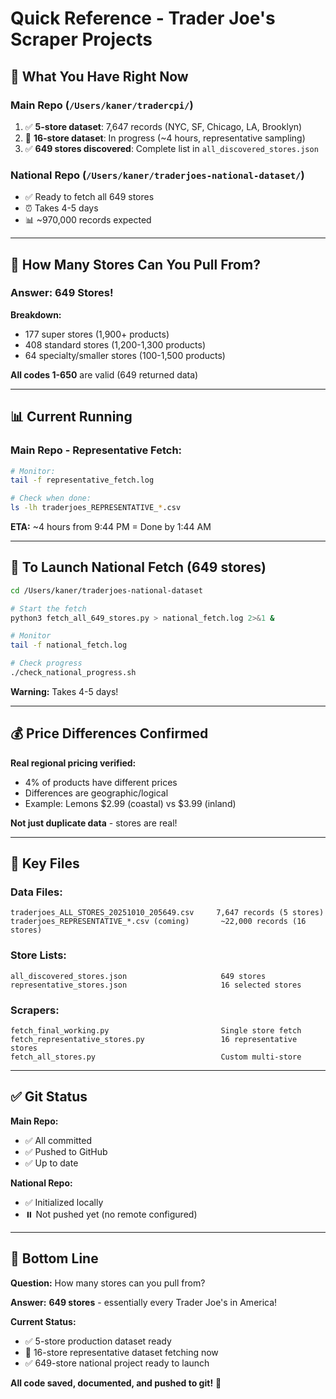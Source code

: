 # Quick Reference - Trader Joe's Scraper Projects

## 🎯 **What You Have Right Now**

### **Main Repo** (`/Users/kaner/tradercpi/`)
1. ✅ **5-store dataset**: 7,647 records (NYC, SF, Chicago, LA, Brooklyn)
2. 🔄 **16-store dataset**: In progress (~4 hours, representative sampling)
3. ✅ **649 stores discovered**: Complete list in `all_discovered_stores.json`

### **National Repo** (`/Users/kaner/traderjoes-national-dataset/`)
- ✅ Ready to fetch all 649 stores
- ⏰ Takes 4-5 days
- 📊 ~970,000 records expected

---

## 🏪 **How Many Stores Can You Pull From?**

### **Answer: 649 Stores!**

**Breakdown:**
- 177 super stores (1,900+ products)
- 408 standard stores (1,200-1,300 products)
- 64 specialty/smaller stores (100-1,500 products)

**All codes 1-650** are valid (649 returned data)

---

## 📊 **Current Running**

### **Main Repo - Representative Fetch:**
```bash
# Monitor:
tail -f representative_fetch.log

# Check when done:
ls -lh traderjoes_REPRESENTATIVE_*.csv
```

**ETA:** ~4 hours from 9:44 PM = Done by 1:44 AM

---

## 🚀 **To Launch National Fetch (649 stores)**

```bash
cd /Users/kaner/traderjoes-national-dataset

# Start the fetch
python3 fetch_all_649_stores.py > national_fetch.log 2>&1 &

# Monitor
tail -f national_fetch.log

# Check progress
./check_national_progress.sh
```

**Warning:** Takes 4-5 days!

---

## 💰 **Price Differences Confirmed**

**Real regional pricing verified:**
- 4% of products have different prices
- Differences are geographic/logical
- Example: Lemons $2.99 (coastal) vs $3.99 (inland)

**Not just duplicate data** - stores are real!

---

## 📁 **Key Files**

### **Data Files:**
```
traderjoes_ALL_STORES_20251010_205649.csv     7,647 records (5 stores)
traderjoes_REPRESENTATIVE_*.csv (coming)       ~22,000 records (16 stores)
```

### **Store Lists:**
```
all_discovered_stores.json                     649 stores
representative_stores.json                     16 selected stores
```

### **Scrapers:**
```
fetch_final_working.py                         Single store fetch
fetch_representative_stores.py                 16 representative stores
fetch_all_stores.py                            Custom multi-store
```

---

## ✅ **Git Status**

**Main Repo:**
- ✅ All committed
- ✅ Pushed to GitHub
- ✅ Up to date

**National Repo:**
- ✅ Initialized locally
- ⏸️ Not pushed yet (no remote configured)

---

## 🎊 **Bottom Line**

**Question:** How many stores can you pull from?

**Answer:** **649 stores** - essentially every Trader Joe's in America!

**Current Status:**
- ✅ 5-store production dataset ready
- 🔄 16-store representative dataset fetching now  
- ✅ 649-store national project ready to launch

**All code saved, documented, and pushed to git!** 🎉

